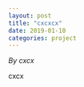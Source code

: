 ```yaml
---
layout: post
title: "cxcxcx"
date: 2019-01-10
categories: project
---
```


*By cxcx*

<html>
  <head>

  </head>
  <body>
    <p style="margin-top: 0">
      cxcx
    </p>
  </body>
</html>
